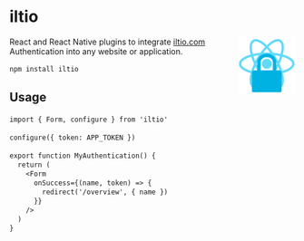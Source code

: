 # iltio

<img align="right" src="https://github.com/tobua/iltio/raw/main/plugin/logo.png" width="20%" alt="iltio Authentication Plugin" />

React and React Native plugins to integrate [iltio.com](https://iltio.com) Authentication into any website or application.

```sh
npm install iltio
```

## Usage

```tsx
import { Form, configure } from 'iltio'

configure({ token: APP_TOKEN })

export function MyAuthentication() {
  return (
    <Form
      onSuccess={(name, token) => {
        redirect('/overview', { name })
      }}
    />
  )
}
```
